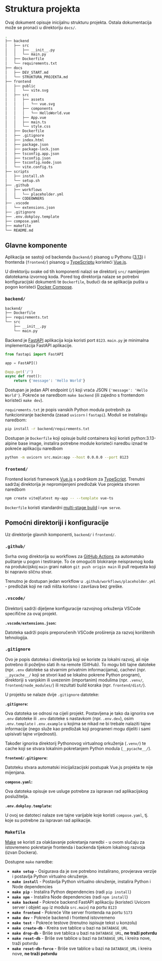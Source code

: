 # Struktura projekta

Ovaj dokument opisuje inicijalnu strukturu projekta. Ostala dokumentacija može se pronaći u direktoriju `docs/`.

```bash
.
├── backend
│   ├── src
│   │   ├── __init__.py
│   │   └── main.py
│   ├── Dockerfile
│   └── requirements.txt
├── docs
│   ├── DEV_START.md
│   └── STRUKTURA_PROJEKTA.md
├── frontend
│   ├── public
│   │   └── vite.svg
│   ├── src
│   │   ├── assets
│   │   │   └── vue.svg
│   │   ├── components
│   │   │   └── HelloWorld.vue
│   │   ├── App.vue
│   │   ├── main.ts
│   │   └── style.css
│   ├── Dockerfile
│   ├── .gitignore
│   ├── index.html
│   ├── package.json
│   ├── package-lock.json
│   ├── tsconfig.app.json
│   ├── tsconfig.json
│   ├── tsconfig.node.json
│   └── vite.config.ts
├── scripts
│   ├── install.sh
│   └── setup.sh
├── .github
│   ├── workflows
│   │   └── placeholder.yml
│   └── CODEOWNERS
├── .vscode
│   └── extensions.json
├── .gitignore
├── .env.dokploy.template
├── compose.yaml
├── makefile
└── README.md
```

## Glavne komponente

Aplikacija se sastoji od backenda (`backend/`) pisanog u Pythonu ([3.13](https://www.python.org/downloads/release/python-3130/)) i frontenda (`frontend/`) pisanog u [TypeScriptu](https://www.typescriptlang.org/) koristeći [Vue.js](https://vuejs.org/).

U direktoriju svake od tih komponenti nalazi se direktorij `src/` namijenjen datotekama izvornog koda. Pored tog direktorija nalaze se potrebni konfiguracijski dokumenti te `Dockerfile`, budući da se aplikacija pušta u pogon koristeći [Docker Compose](https://docs.docker.com/compose/).

### `backend/`

```bash
backend/
├── Dockerfile
├── requirements.txt
└── src
    ├── __init__.py
    └── main.py
```

Backend je [FastAPI](https://fastapi.tiangolo.com/) aplikacija koja koristi port `8123`. `main.py` je minimalna implementacija FastAPI aplikacije.

```py
from fastapi import FastAPI

app = FastAPI()

@app.get('/')
async def root():
    return {'message': 'Hello World'}
```

Dostupan je jedan API endpoint (`/`) koji vraća JSON `{'message': 'Hello World'}`. Pokreće se naredbom `make backend` (ili zajedno s frontendom koristeći `make dev`).

`requirements.txt` je popis vanskih Python modula potrebnih za funkcioniranje backenda (zasad `uvicorn` i `fastapi`). Moduli se instaliraju naredbom:

```bash
pip install -r backend/requirements.txt
```

Dostupan je `Dockerfile` koji opisuje build containera koji koristi python:3.13-alpine base image, instalira potrebne module koristeći naredbu iznad te pokreće aplikaciju naredbom

```bash
python -m uvicorn src.main:app --host 0.0.0.0 --port 8123
```

### `frontend/`

Frontend koristi framework [Vue.js](https://vuejs.org/) s podrškom za [TypeScript](https://www.typescriptlang.org/). Trenutni sadržaj direktorija je nepromijenjeni predložak Vue projekta stvoren naredbom

```bash
npm create vite@latest my-app -- --template vue-ts
```

`Dockerfile` koristi standardni [multi-stage build](https://docs.docker.com/build/building/multi-stage/) i `npm serve`.

## Pomoćni direktoriji i konfiguracije

Uz direktorije glavnih komponenti, `backend/` i `frontend/`.

### `.github/`

Svrha ovog direktorija su workflows za [GitHub Actions](https://github.com/features/actions) za automatsko puštanje u pogon i testiranje. To će omogućiti blokiranje neispravnog koda na produkcijskoj `main` grani nakon `git push origin main` ili pull requesta koji bi napravio sličnu stvar.

Trenutno je dostupan jedan workflow u `.github/workflows/placeholder.yml` - predložak koji ne radi ništa korisno i završava bez greške.

### `.vscode/`

Direktorij sadrži dijeljene konfiguracije razvojnog orkuženja VSCode specifične za ovaj projekt.

**`.vscode/extensions.json`:**

Datoteka sadrži popis preporučenih VSCode proširenja za razvoj korištenih tehnologija.

### `.gitignore`

Ovo je popis datoteka i direktorija koji se koriste za lokalni razvoj, ali nije potrebno ili poželjno slati ih na remote (GitHub). To mogu biti tajne datoteke (npr. `.env` datoteke sa stvarnim privatnim informacijama), cachevi (npr. `__pycache__/` koji se stvori kad se lokalno pokrene Python program), direktoriji s vanjskim ili uvezenim (importanim) modulima (npr. `.venv/`, `frontend/node_modules/`) ili rezultati build koraka (npr. `frontend/dist/`).

U projektu se nalaze dvije `.gitignore` datoteke:

**`.gitignore`:**

Ova datoteka se odnosi na cijeli projekt. Postavljena je tako da ignorira sve `.env` datoteke ili `.env` datoteke s nastavkom (npr. `.env.dev`), osim `.env.template` i `.env.example` u kojima se nikad ne bi trebale nalaziti tajne informacije (nego služe kao predložak koji programeri mogu dijeliti i sami upisivati tajne vrijednosti).

Također ignorira direktorij Pythonovog virtualnog orkuženja (`.venv/`) te cache koji se stvara lokalnim pokretanjem Python modula (`__pycache__/`).

**`frontend/.gitignore`:**

Datoteku stvara automatski inicijalizacijski postupak Vue.js projekta te nije mijenjana.

**`compose.yaml`:**

Ova datoteka opisuje sve usluge potrebne za ispravan rad aplikacijskog poslužitelja.

**`.env.dokploy.template`:**

U ovoj se datoteci nalaze sve tajne varijable koje koristi `compose.yaml`, tj. koje su potrebne za ispravan rad aplikacije.

### `Makefile`

[Make](https://en.wikipedia.org/wiki/Make_(software)) se koristi za olakšavanje pokretanja naredbi - u ovom slučaju za istovremeno pokretanje frontenda i backenda tijekom lokalnog razvoja (izvan Dockera).

Dostupne `make` naredbe:

- **`make setup`** - Osigurava da je sve potrebno instalirano, provjerava verzije i postavlja Python virtualno okruženje.
- **`make install`** - Postavlja Python virtualno okruženje, instalira Python i Node dependencies
- **`make pip`** - Instalira Python dependencies (radi `pip install`)
- **`make npm`** - Instalira Node dependencies (radi `npm install`)
- **`make backend`** - Pokreće backend FastAPI aplikaciju (koristeći Uvicorn server i objekt `app` iz modula `src.main`) na portu `8123`
- **`make frontend`** - Pokreće Vite server frontenda na portu `5173`
- **`make dev`** - Pokreće backend i frontend istovremeno
- **`make test`** - Pokreće testove (trenutno ispisuje tekst u konzolu)
- **`make create-db`** - Kreira sve tablice u bazi na `DATABASE_URL`
- **`make drop-db`** - Briše sve tablica u bazi na `DATABASE_URL`, **ne traži potvrdu**
- **`make reset-db`** - Briše sve tablice u bazi na `DATABASE_URL` i kreira nove, traži potvrdu
- **`make reset-db-force`** - Briše sve tablice u bazi na `DATABASE_URL` i kreira nove, **ne traži potvrdu**
